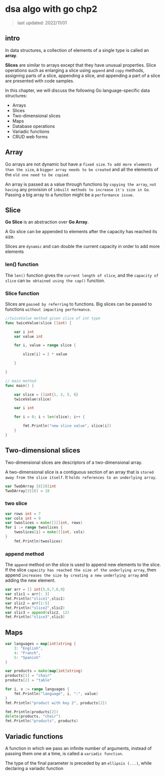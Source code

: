 # dsa algo with go chp2

> last updated: 2022/11/01

## intro

In data structures, a collection of elements of a single type is called an **array**.

**Slices** are  similar to arrays except that they have unusual properties. Slice operations such as enlarging a slice using `append` and `copy` methods, assigning parts of a slice, appending a slice, and appending a part of a slice are presented with code samples.

In this chapter, we will discuss the following Go language-specific data structures:

- Arrays
- Slices
- Two-dimensional slices
- Maps
- Database operations
- Variadic functions
- CRUD web forms

## Array

Go arrays are not dynamic but have a `fixed size`. `To add more elements than the size`, a `bigger array needs to be created` and all the elements of the `old one need to be copied`.

An array is passed as a value through functions by `copying the array`, `not having` any provision of `inbuilt methods to increase it's size in Go`. Passing a big array to a function might be a `performance issue`.

## Slice

**Go Slice** is an abstraction over **Go Array**.

 A Go slice can be appended to elements after the capacity has reached its size.

 Slices are `dynamic` and can double the current capacity in order to add more elements

### len() function

The `len()` function gives the `current length of slice`, and the `capacity of slice` can `be obtained using the cap()` function.

### Slice function

Slices are `passed by referring` to functions. Big slices can be passed to functions `without impacting performance`.

```go
//twiceValue method given slice of int type
func twiceValue(slice []int) {

	var i int
	var value int

	for i, value = range slice {

		slice[i] = 2 * value

	}

}

// main method
func main() {

	var slice = []int{1, 3, 5, 6}
	twiceValue(slice)

	var i int

	for i = 0; i < len(slice); i++ {

		fmt.Println("new slice value", slice[i])
	}
}
```

## Two-dimensional slices

Two-dimensional slices are descriptors of a two-dimensional array.

A two-dimensional slice is a contiguous section of an array that is `stored away from the slice itself`. It `holds references to an underlying array`.

```go
var TwoDArray [8][8]int
TwoDArray[3][6] = 18
```

### two slice

```go
var rows int = 7
var cols int = 9
var twoslices = make([][]int, rows)
for i := range twoslices {
	twoslices[i] = make([]int, cols)
}
	fmt.Println(twoslices)
```

### append method

The `append` method on the slice is used to append new elements to the slice. If the slice `capacity has reached the size of the underlying array`, then append `increases the size by creating a new underlying array` and adding the new element.

```go
var arr = [] int{5,6,7,8,9}
var slic1 = arr[: 3]
fmt.Println("slice1",slic1)
var slic2 = arr[1:5]
fmt.Println("slice2",slic2)
var slic3 = append(slic2, 12)
fmt.Println("slice3",slic3)
```

## Maps

```go
var languages = map[int]string {
	3: "English",
	4: "Franch",
	5: "Spanish"
}

var products = make(map[int]string)
products[1] = "chair"
products[2] = "table"

for i, v := range languages {
	fmt.Println("language", i, ":", value)
}
fmt.Println("product with key 2", products[2])

fmt.Println(products[2])
delete(products, "chair")
fmt.Println("products", products)
```

## Variadic functions

A function in which we pass an infinite number of arguments, instead of passing them one at a time, is called a `variadic function`.

The type of the final parameter is preceded by an `ellipsis (...)`, while declaring a variadic function

```go

```
